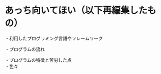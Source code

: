 # あっち向いてほい（以下再編集したもの）


・利用したプログラミング言語やフレームワーク
<br>

・プログラムの流れ
<br>







・プログラムの特徴と苦労した点
<br>
・色々
